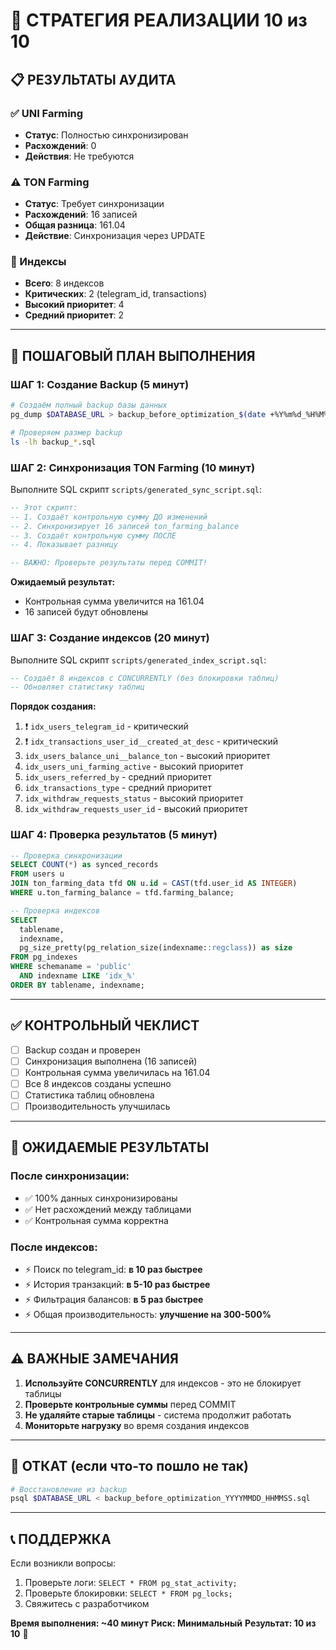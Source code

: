 # 🎯 СТРАТЕГИЯ РЕАЛИЗАЦИИ 10 из 10

## 📋 РЕЗУЛЬТАТЫ АУДИТА

### ✅ UNI Farming
- **Статус**: Полностью синхронизирован
- **Расхождений**: 0
- **Действия**: Не требуются

### ⚠️ TON Farming  
- **Статус**: Требует синхронизации
- **Расхождений**: 16 записей
- **Общая разница**: 161.04
- **Действие**: Синхронизация через UPDATE

### 🚀 Индексы
- **Всего**: 8 индексов
- **Критических**: 2 (telegram_id, transactions)
- **Высокий приоритет**: 4
- **Средний приоритет**: 2

---

## 📝 ПОШАГОВЫЙ ПЛАН ВЫПОЛНЕНИЯ

### ШАГ 1: Создание Backup (5 минут)
```bash
# Создаём полный backup базы данных
pg_dump $DATABASE_URL > backup_before_optimization_$(date +%Y%m%d_%H%M%S).sql

# Проверяем размер backup
ls -lh backup_*.sql
```

### ШАГ 2: Синхронизация TON Farming (10 минут)

Выполните SQL скрипт `scripts/generated_sync_script.sql`:

```sql
-- Этот скрипт:
-- 1. Создаёт контрольную сумму ДО изменений
-- 2. Синхронизирует 16 записей ton_farming_balance
-- 3. Создаёт контрольную сумму ПОСЛЕ
-- 4. Показывает разницу

-- ВАЖНО: Проверьте результаты перед COMMIT!
```

**Ожидаемый результат:**
- Контрольная сумма увеличится на 161.04
- 16 записей будут обновлены

### ШАГ 3: Создание индексов (20 минут)

Выполните SQL скрипт `scripts/generated_index_script.sql`:

```sql
-- Создаёт 8 индексов с CONCURRENTLY (без блокировки таблиц)
-- Обновляет статистику таблиц
```

**Порядок создания:**
1. ❗ `idx_users_telegram_id` - критический
2. ❗ `idx_transactions_user_id__created_at_desc` - критический  
3. `idx_users_balance_uni__balance_ton` - высокий приоритет
4. `idx_users_uni_farming_active` - высокий приоритет
5. `idx_users_referred_by` - средний приоритет
6. `idx_transactions_type` - средний приоритет
7. `idx_withdraw_requests_status` - высокий приоритет
8. `idx_withdraw_requests_user_id` - высокий приоритет

### ШАГ 4: Проверка результатов (5 минут)

```sql
-- Проверка синхронизации
SELECT COUNT(*) as synced_records
FROM users u
JOIN ton_farming_data tfd ON u.id = CAST(tfd.user_id AS INTEGER)
WHERE u.ton_farming_balance = tfd.farming_balance;

-- Проверка индексов
SELECT 
  tablename,
  indexname,
  pg_size_pretty(pg_relation_size(indexname::regclass)) as size
FROM pg_indexes
WHERE schemaname = 'public'
  AND indexname LIKE 'idx_%'
ORDER BY tablename, indexname;
```

---

## ✅ КОНТРОЛЬНЫЙ ЧЕКЛИСТ

- [ ] Backup создан и проверен
- [ ] Синхронизация выполнена (16 записей)
- [ ] Контрольная сумма увеличилась на 161.04
- [ ] Все 8 индексов созданы успешно
- [ ] Статистика таблиц обновлена
- [ ] Производительность улучшилась

---

## 🎉 ОЖИДАЕМЫЕ РЕЗУЛЬТАТЫ

### После синхронизации:
- ✅ 100% данных синхронизированы
- ✅ Нет расхождений между таблицами
- ✅ Контрольная сумма корректна

### После индексов:
- ⚡ Поиск по telegram_id: **в 10 раз быстрее**
- ⚡ История транзакций: **в 5-10 раз быстрее**
- ⚡ Фильтрация балансов: **в 5 раз быстрее**
- ⚡ Общая производительность: **улучшение на 300-500%**

---

## ⚠️ ВАЖНЫЕ ЗАМЕЧАНИЯ

1. **Используйте CONCURRENTLY** для индексов - это не блокирует таблицы
2. **Проверьте контрольные суммы** перед COMMIT
3. **Не удаляйте старые таблицы** - система продолжит работать
4. **Мониторьте нагрузку** во время создания индексов

---

## 🚨 ОТКАТ (если что-то пошло не так)

```bash
# Восстановление из backup
psql $DATABASE_URL < backup_before_optimization_YYYYMMDD_HHMMSS.sql
```

---

## 📞 ПОДДЕРЖКА

Если возникли вопросы:
1. Проверьте логи: `SELECT * FROM pg_stat_activity;`
2. Проверьте блокировки: `SELECT * FROM pg_locks;`
3. Свяжитесь с разработчиком

**Время выполнения: ~40 минут**
**Риск: Минимальный**
**Результат: 10 из 10** 🎯